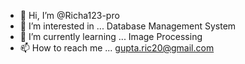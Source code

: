 - 👋 Hi, I’m @Richa123-pro
- 👀 I’m interested in ... Database Management System
- 🌱 I’m currently learning ... Image Processing
- 📫 How to reach me ... gupta.ric20@gmail.com

<!---
Richa123-pro/Richa123-pro is a ✨ special ✨ repository because its `README.md` (this file) appears on your GitHub profile.
You can click the Preview link to take a look at your changes.
--->
